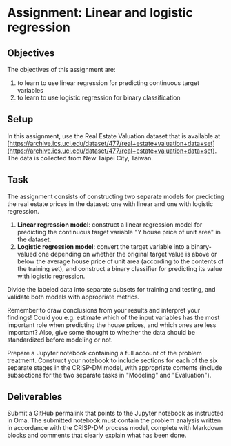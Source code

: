 # Assignment: Linear and logistic regression

## Objectives

The objectives of this assignment are:
1.	to learn to use linear regression for predicting continuous target variables 
2.	to learn to use logistic regression for binary classification

## Setup

In this assignment, use the Real Estate Valuation dataset that is available at [https://archive.ics.uci.edu/dataset/477/real+estate+valuation+data+set](https://archive.ics.uci.edu/dataset/477/real+estate+valuation+data+set). The data is collected from New Taipei City, Taiwan. 

## Task

The assignment consists of constructing two separate models for predicting the real estate prices in the dataset: one with linear and one with logistic regression.

1. **Linear regression model**: construct a linear regression model for predicting the continuous target variable "Y house price of unit area" in the dataset.
2. **Logistic regression model**: convert the target variable into a binary-valued one depending on whether the original target value is above or below the average house price of unit area (according to the contents of the training set), and construct a binary classifier for predicting its value with logistic regression.

Divide the labeled data into separate subsets for training and testing, and validate both models with appropriate metrics. 

Remember to draw conclusions from your results and interpret your findings! Could you e.g. estimate which of the input variables has the most important role when predicting the house prices, and which ones are less important? Also, give some thought to whether the data should be standardized before modeling or not. 

Prepare a Jupyter notebook containing a full account of the problem treatment. Construct your notebook to include sections for each of the six separate stages in the CRISP-DM model, with appropriate contents (include subsections for the two separate tasks in "Modeling" and "Evaluation").

## Deliverables

Submit a GitHub permalink that points to the Jupyter notebook as instructed in Oma. The submitted notebook must contain the problem analysis written in accordance with the CRISP-DM process model, complete with Markdown blocks and comments that clearly explain what has been done. 

